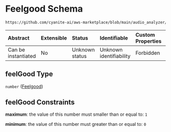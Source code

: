 # Feelgood Schema

```txt
https://github.com/cyanite-ai/aws-marketplace/blob/main/audio_analyzer/schemes/marketplace_v1/schema/TaggingV8.schema.json#/$defs/MoodAdvancedScoresV1/properties/feelGood
```



| Abstract            | Extensible | Status         | Identifiable            | Custom Properties | Additional Properties | Access Restrictions | Defined In                                                                     |
| :------------------ | :--------- | :------------- | :---------------------- | :---------------- | :-------------------- | :------------------ | :----------------------------------------------------------------------------- |
| Can be instantiated | No         | Unknown status | Unknown identifiability | Forbidden         | Allowed               | none                | [TaggingV8.schema.json\*](../out/TaggingV8.schema.json "open original schema") |

## feelGood Type

`number` ([Feelgood](taggingv8-defs-moodadvancedscoresv1-properties-feelgood.md))

## feelGood Constraints

**maximum**: the value of this number must smaller than or equal to: `1`

**minimum**: the value of this number must greater than or equal to: `0`
